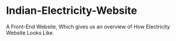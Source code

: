 # Indian-Electricity-Website
A Front-End Website, Which gives us an overview of How Electricity Website Looks Like.
